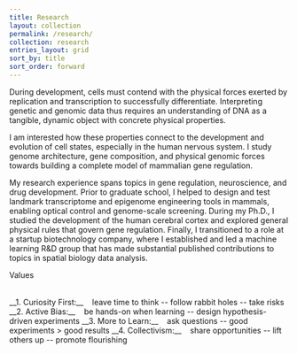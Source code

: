 ```yaml
---
title: Research
layout: collection
permalink: /research/
collection: research
entries_layout: grid
sort_by: title
sort_order: forward
---
```


During development, cells must contend with the physical forces exerted by replication and transcription to successfully differentiate. Interpreting genetic and genomic data thus requires an understanding of DNA as a tangible, dynamic object with concrete physical properties. 

I am interested how these properties connect to the development and evolution of cell states, especially in the human nervous system. I study genome architecture, gene composition, and physical genomic forces towards building a complete model of mammalian gene regulation.

My research experience spans topics in gene regulation, neuroscience, and drug development. Prior to graduate school, I helped to design and test landmark transcriptome and epigenome engineering tools in mammals, enabling optical control and genome-scale screening. During my Ph.D., I studied the development of the human cerebral cortex and explored general physical rules that govern gene regulation. Finally, I transitioned to a role at a startup biotechnology company, where I established and led a machine learning R&D group that has made substantial published contributions to topics in spatial biology data analysis.

<div class="h2 entry-title" style="margin-bottom: 2rem">Values</div>
__1. Curiosity First:__&nbsp;&nbsp;&nbsp;&nbsp;leave time to think -- follow rabbit holes -- take risks 
__2. Active Bias:__&nbsp;&nbsp;&nbsp;&nbsp;be hands-on when learning -- design hypothesis-driven experiments
__3. More to Learn:__&nbsp;&nbsp;&nbsp;&nbsp;ask questions -- good experiments > good results
__4. Collectivism:__&nbsp;&nbsp;&nbsp;&nbsp;share opportunities -- lift others up -- promote flourishing
<div class="row" style="margin-bottom: 3rem"> </div>
